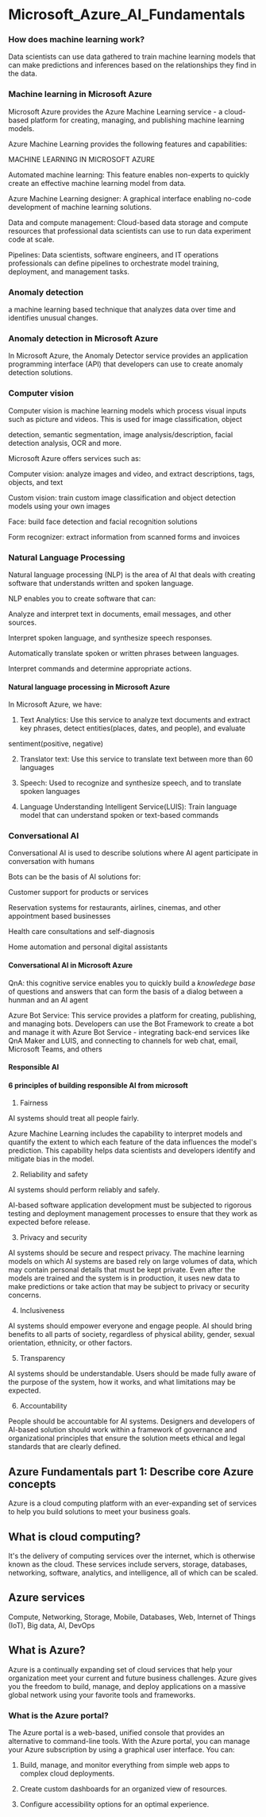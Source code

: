 # Microsoft_Azure_AI_Fundamentals

### How does machine learning work?

Data scientists can use data gathered to train machine learning models that can make predictions and inferences based on the relationships they find in the data.

### Machine learning in Microsoft Azure

Microsoft Azure provides the Azure Machine Learning service - a cloud-based platform for creating, managing, and publishing machine learning models. 

Azure Machine Learning provides the following features and capabilities:

MACHINE LEARNING IN MICROSOFT AZURE

Automated machine learning: This feature enables non-experts to quickly create an effective machine learning model from data.

Azure Machine Learning designer:	A graphical interface enabling no-code development of machine learning solutions.

Data and compute management:	Cloud-based data storage and compute resources that professional data scientists can use to run data experiment code at scale.

Pipelines: Data scientists, software engineers, and IT operations professionals can define pipelines to orchestrate model training, deployment, and management tasks.


### Anomaly detection

a machine learning based technique that analyzes data over time and identifies unusual changes.

### Anomaly detection in Microsoft Azure

In Microsoft Azure, the Anomaly Detector service provides an application programming interface (API) that developers can use to create anomaly detection solutions.

### Computer vision

Computer vision is machine learning models which process visual inputs such as picture and videos. This is used for image classification, object 

detection, semantic segmentation, image analysis/description, facial detection analysis, OCR and more. 

Microsoft Azure offers services such as:

Computer vision: analyze images and video, and extract descriptions, tags, objects, and text

Custom vision: train custom image classification and object detection models using your own images

Face: build face detection and facial recognition solutions

Form recognizer: extract information from scanned forms and invoices


### Natural Language Processing

Natural language processing (NLP) is the area of AI that deals with creating software that understands written and spoken language.

NLP enables you to create software that can:

Analyze and interpret text in documents, email messages, and other sources.

Interpret spoken language, and synthesize speech responses.

Automatically translate spoken or written phrases between languages.

Interpret commands and determine appropriate actions.

#### Natural language processing in Microsoft Azure

In Microsoft Azure, we have:

1. Text Analytics: Use this service to analyze text documents and extract key phrases, detect entities(places, dates, and people), and evaluate

sentiment(positive, negative)

2. Translator text: Use this service to translate text between more than 60 languages

3. Speech: Used to recognize and synthesize speech, and to translate spoken languages

4. Language Understanding Intelligent Service(LUIS): Train language model that can understand spoken or text-based commands

### Conversational AI

Conversational AI is used to describe solutions where AI agent participate in conversation with humans

Bots can be the basis of AI solutions for:

Customer support for products or services

Reservation systems for restaurants, airlines, cinemas, and other appointment based businesses

Health care consultations and self-diagnosis

Home automation and personal digital assistants

#### Conversational AI in Microsoft Azure

QnA: this cognitive service enables you to quickly build a *knowledege base* of questions and answers that can form the basis of a dialog between a hunman and an AI agent

Azure Bot Service: This service provides a platform for creating, publishing, and managing bots. Developers can use the Bot Framework to create a bot and manage it with Azure Bot Service - integrating back-end services like QnA Maker and LUIS, and connecting to channels for web chat, email, Microsoft Teams, and others

#### Responsible AI

#### 6 principles of building responsible AI from microsoft

1. Fairness

AI systems should treat all people fairly.

Azure Machine Learning includes the capability to interpret models and quantify the extent to which each feature of the data influences the model's prediction. This capability helps data scientists and developers identify and mitigate bias in the model.

2. Reliability and safety

AI systems should perform reliably and safely. 

AI-based software application development must be subjected to rigorous testing and deployment management processes to ensure that they work as expected before release.

3. Privacy and security

AI systems should be secure and respect privacy. The machine learning models on which AI systems are based rely on large volumes of data, which may contain personal details that must be kept private. Even after the models are trained and the system is in production, it uses new data to make predictions or take action that may be subject to privacy or security concerns.

4. Inclusiveness

AI systems should empower everyone and engage people. AI should bring benefits to all parts of society, regardless of physical ability, gender, sexual orientation, ethnicity, or other factors.

5. Transparency

AI systems should be understandable. Users should be made fully aware of the purpose of the system, how it works, and what limitations may be expected.

6. Accountability

People should be accountable for AI systems. Designers and developers of AI-based solution should work within a framework of governance and organizational principles that ensure the solution meets ethical and legal standards that are clearly defined.

## Azure Fundamentals part 1: Describe core Azure concepts

Azure is a cloud computing platform with an ever-expanding set of services to help you build solutions to meet your business goals. 

## What is cloud computing? 

It's the delivery of computing services over the internet, which is otherwise known as the cloud. These services include servers, storage, databases, networking, software, analytics, and intelligence, all of which can be scaled.

## Azure services

Compute, Networking, Storage, Mobile, Databases, Web, Internet of Things (IoT), Big data, AI, DevOps

## What is Azure?

Azure is a continually expanding set of cloud services that help your organization meet your current and future business challenges. Azure gives you the freedom to build, manage, and deploy applications on a massive global network using your favorite tools and frameworks.

### What is the Azure portal?

The Azure portal is a web-based, unified console that provides an alternative to command-line tools. With the Azure portal, you can manage your Azure subscription by using a graphical user interface. You can:

1. Build, manage, and monitor everything from simple web apps to complex cloud deployments.

2. Create custom dashboards for an organized view of resources.

3. Configure accessibility options for an optimal experience.

